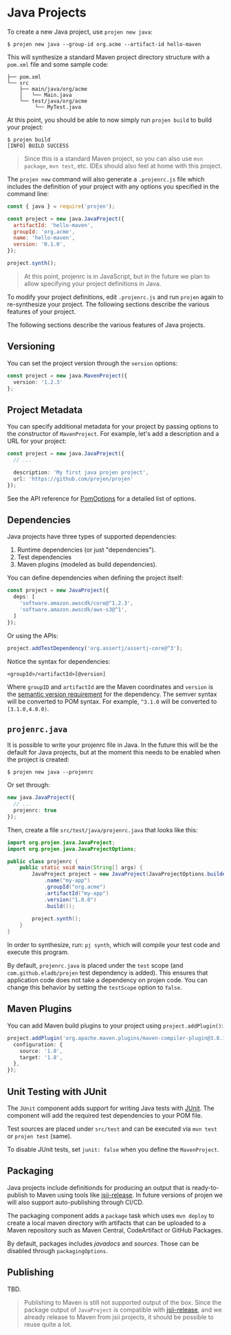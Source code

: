 # Java Projects

To create a new Java project, use `projen new java`:

```shell
$ projen new java --group-id org.acme --artifact-id hello-maven
```

This will synthesize a standard Maven project directory structure with a
`pom.xml` file and some sample code:

```shell
├── pom.xml
└── src
    ├── main/java/org/acme
    │   └── Main.java
    └── test/java/org/acme
         └── MyTest.java
```

At this point, you should be able to now simply run `projen build` to build your
project:

```shell
$ projen build
[INFO] BUILD SUCCESS
```

> Since this is a standard Maven project, so you can also use `mvn package`,
> `mvn test`, etc. IDEs should also feel at home with this project.

The `projen new` command will also generate a `.projenrc.js` file which includes
the definition of your project with any options you specified in the command
line:

```js
const { java } = require('projen');

const project = new java.JavaProject({
  artifactId: 'hello-maven',
  groupId: 'org.acme',
  name: 'hello-maven',
  version: '0.1.0',
});

project.synth();
```

> At this point, projenrc is in JavaScript, but in the future we plan to allow
> specifying your project definitions in Java.

To modify your project definitions, edit `.projenrc.js` and run `projen` again
to re-synthesize your project. The following sections describe the various
features of your project.

The following sections describe the various features of Java projects.

## Versioning

You can set the project version through the `version` options:

```ts
const project = new java.MavenProject({
  version: '1.2.3'
};
```

## Project Metadata

You can specify additional metadata for your project by passing options to the
constructor of `MavenProject`. For example, let's add a description and a URL
for your project:

```ts
const project = new java.JavaProject({
  // ...

  description: 'My first java projen project',
  url: 'https://github.com/projen/projen'
});
```

See the API reference for [PomOptions](../API.md#projen-java-pomoptions) for a
detailed list of options.

## Dependencies

Java projects have three types of supported dependencies:

1. Runtime dependencies (or just "dependencies").
2. Test dependencies
3. Maven plugins (modeled as build dependencies).

You can define dependencies when defining the project itself:

```ts
const project = new JavaProject({
  deps: [
    'software.amazon.awscdk/core@^1.2.3',
    'software.amazon.awscdk/aws-s3@^1',
  ]
});
```

Or using the APIs:

```ts
project.addTestDependency('org.assertj/assertj-core@^3');
```

Notice the syntax for dependencies:

```text
<groupId>/<artifactId>[@version]
```

Where `groupID` and `artifactId` are the Maven coordinates and `version` is the
[semantic version requirement](https://semver.org) for the dependency. The
semver syntax will be converted to POM syntax. For example, `^3.1.0` will be
converted to `[3.1.0,4.0.0)`.

## `projenrc.java`

It is possible to write your projenrc file in Java. In the future this will be
the default for Java projects, but at the moment this needs to be enabled when
the project is created:

```shell
$ projen new java --projenrc
```

Or set through:

```ts
new java.JavaProject({
  // ...
  projenrc: true
});
```

Then, create a file `src/test/java/projenrc.java` that looks like this:

```java
import org.projen.java.JavaProject;
import org.projen.java.JavaProjectOptions;

public class projenrc {
    public static void main(String[] args) {
        JavaProject project = new JavaProject(JavaProjectOptions.builder()
            .name("my-app")
            .groupId("org.acme")
            .artifactId("my-app")
            .version("1.0.0")
            .build());
    
        project.synth();
    }
}
```

In order to synthesize, run: `pj synth`, which will compile your test code and
execute this program.

By default, `projenrc.java` is placed under the `test` scope (and
`com.github.eladb/projen` test dependency is added). This ensures that
application code does not take a dependency on projen code. You can change this
behavior by setting the `testScope` option to `false`.

## Maven Plugins

You can add Maven build plugins to your project using `project.addPlugin()`:

```ts
project.addPlugin('org.apache.maven.plugins/maven-compiler-plugin@3.8.1', {
  configuration: {
    source: '1.8',
    target: '1.8',
  },
});
```

## Unit Testing with JUnit

The `JUnit` component adds support for writing Java tests with
[JUnit](https://junit.org/). The component will add the required test
dependencies to your POM file.

Test sources are placed under `src/test` and can be executed via `mvn test` or
`projen test` (same).

To disable JUnit tests, set `junit: false` when you define the `MavenProject`.

## Packaging

Java projects include definitionds for producing an output that is
ready-to-publish to Maven using tools like
[jsii-release](https://www.npmjs.com/package/jsii-release). In future versions
of projen we will also support auto-publishing through CI/CD.

The packaging component adds a `package` task which uses `mvn deploy` to create
a local maven directory with artifacts that can be uploaded to a Maven
repository such as Maven Central, CodeArtifact or GitHub Packages.

By default, packages includes *javadocs* and *sources*. Those can be disabled
through `packagingOptions`.

## Publishing

TBD.

> Publishing to Maven is still not supported output of the box. Since the
> package output of `JavaProject` is compatible with
> [jsii-release](https://www.npmjs.com/package/jsii-release), and we already
> release to Maven from jsii projects, it should be possible to reuse quite a
> lot.
